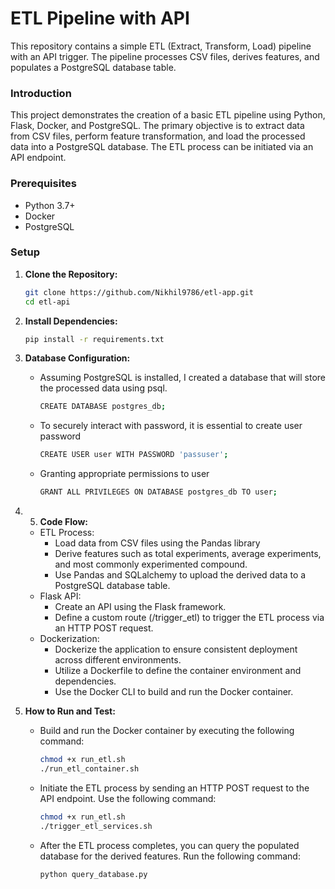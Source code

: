 # ETL Pipeline with API
This repository contains a simple ETL (Extract, Transform, Load) pipeline with an API trigger. The pipeline processes CSV files, derives features, and populates a PostgreSQL database table.

### Introduction
This project demonstrates the creation of a basic ETL pipeline using Python, Flask, Docker, and PostgreSQL. The primary objective is to extract data from CSV files, perform feature transformation, and load the processed data into a PostgreSQL database. The ETL process can be initiated via an API endpoint.

### Prerequisites
- Python 3.7+
- Docker
- PostgreSQL

### Setup

1. **Clone the Repository:**

   ```bash
   git clone https://github.com/Nikhil9786/etl-app.git
   cd etl-api

2. **Install Dependencies:**

   ```bash
   pip install -r requirements.txt

 3. **Database Configuration:**
    * Assuming PostgreSQL is installed, I created a database that will store the processed data using psql.
       ```bash
       CREATE DATABASE postgres_db;
       ```
    * To securely interact with password, it is essential to create user password
       ```bash
      CREATE USER user WITH PASSWORD 'passuser';
       ```
    * Granting appropriate permissions to user
       ```bash
      GRANT ALL PRIVILEGES ON DATABASE postgres_db TO user;
       ```
  4. 5. **Code Flow:**
      * ETL Process:
        * Load data from CSV files using the Pandas library
        * Derive features such as total experiments, average experiments, and most commonly experimented compound.
        * Use Pandas and SQLalchemy to upload the derived data to a PostgreSQL database table.
      * Flask API:
        * Create an API using the Flask framework.
        * Define a custom route (/trigger_etl) to trigger the ETL process via an HTTP POST request.
      * Dockerization:
        * Dockerize the application to ensure consistent deployment across different environments.
        * Utilize a Dockerfile to define the container environment and dependencies.
        * Use the Docker CLI to build and run the Docker container.
         
  5. **How to Run and Test:**
     * Build and run the Docker container by executing the following command:
       ```bash
       chmod +x run_etl.sh
       ./run_etl_container.sh
       
     * Initiate the ETL process by sending an HTTP POST request to the API endpoint. Use the following command:
       ```bash
       chmod +x run_etl.sh
       ./trigger_etl_services.sh
     * After the ETL process completes, you can query the populated database for the derived features. Run the following command:
       ```bash
       python query_database.py
